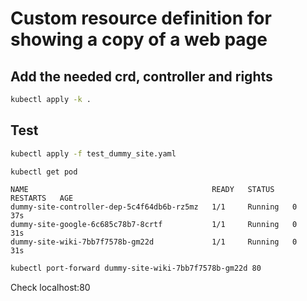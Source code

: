 # Custom resource definition for showing a copy of a web page

## Add the needed crd, controller and rights
```sh
kubectl apply -k .
```
## Test
```sh
kubectl apply -f test_dummy_site.yaml

kubectl get pod
```
```
NAME                                         READY   STATUS    RESTARTS   AGE
dummy-site-controller-dep-5c4f64db6b-rz5mz   1/1     Running   0          37s
dummy-site-google-6c685c78b7-8crtf           1/1     Running   0          31s
dummy-site-wiki-7bb7f7578b-gm22d             1/1     Running   0          31s
```
```sh
kubectl port-forward dummy-site-wiki-7bb7f7578b-gm22d 80
```
Check localhost:80
